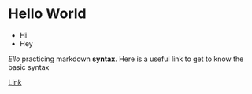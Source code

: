 # Hello World

- Hi
- Hey

*Ello* practicing markdown **syntax**.
Here is a useful link to get to know the basic syntax

[Link](https://www.markdownguide.org/basic-syntax/)